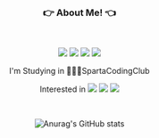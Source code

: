 <div align="center">

<br/> 

### 👉 About Me! 👈

<br/>

<p>
  <a href="https://spartacodingclub.kr/" target="_blank"><img src="https://img.shields.io/badge/SpartaCodingClub-000000?style=flat-square&logo=Aseprite&logoColor=white"/></a>
  <a href="https://80000coding.oopy.io/aboutme" target="_blank"><img src="https://img.shields.io/badge/BLOG-282828?style=flat-square&logo=Tistory&logoColor=white"/></a>
  <a href="https://www.instagram.com/kingseungil/" target="_blank"><img src="https://img.shields.io/badge/kingseungil-CB3F7C?style=flat-square&logo=Instagram&logoColor=white"/></a>
  <a href="mailto:flykim5115@gmail.com" target="_blank"><img src="https://img.shields.io/badge/flykim5115@gmail.com-EA4335?style=flat-square&logo=Gmail&logoColor=white"/></a>
</p>
<p>
I'm Studying in 👨🏻‍💻SpartaCodingClub
</p>

Interested in 
   <img src="https://img.shields.io/badge/JS-007396?style=flat-square&logo=JavaScript&logoColor=white"/>
  <img src="https://img.shields.io/badge/Node.js-008000?style=flat-square&logo=Node.js&logoColor=white"/>
  <img src="https://img.shields.io/badge/Python-FFFF00?style=flat-square&logo=Python&logoColor=black"/>

<br>


![Anurag's GitHub stats](https://github-readme-stats.vercel.app/api?username=kingseungil&show_icons=true&theme=react)


</div>

